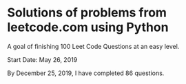 # Solutions of problems from leetcode.com using Python

A goal of finishing 100 Leet Code Questions at an easy level.

Start Date: May 26, 2019

By December 25, 2019, I have completed 86 questions.


